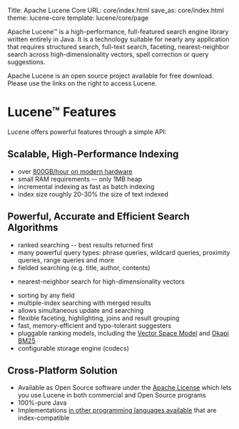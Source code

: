 Title: Apache Lucene Core
URL: core/index.html
save_as: core/index.html
theme: lucene-core
template: lucene/core/page

Apache Lucene™ is a
high-performance, full-featured search engine library written entirely in Java.
It is a technology suitable for nearly any application that requires structured
search, full-text search, faceting, nearest-neighbor search across
high-dimensionality vectors, spell correction or query suggestions.

Apache Lucene is an open source project available for free download. Please use the
links on the right to access Lucene.

# Lucene™ Features

Lucene offers powerful features through a simple API:

## Scalable, High-Performance Indexing

- over [800GB/hour on modern hardware][1]
- small RAM requirements -- only 1MB heap
- incremental indexing as fast as batch indexing
- index size roughly 20-30% the size of text indexed

## Powerful, Accurate and Efficient Search Algorithms

- ranked searching -- best results returned first
- many powerful query types: phrase queries, wildcard queries, proximity
  queries, range queries and more
- fielded searching (e.g. title, author, contents)
* nearest-neighbor search for high-dimensionality vectors
- sorting by any field
- multiple-index searching with merged results
- allows simultaneous update and searching
- flexible faceting, highlighting, joins and result grouping
- fast, memory-efficient and typo-tolerant suggesters
- pluggable ranking models, including the [Vector Space Model][2] and [Okapi BM25][3]
- configurable storage engine (codecs)


## Cross-Platform Solution

- Available as Open Source software under the [Apache License][4] which lets you use
  Lucene in both commercial and Open Source programs
- 100%-pure Java
- Implementations [in other programming languages available][5] that are index-compatible

[1]: http://home.apache.org/~mikemccand/lucenebench/indexing.html
[2]: http://en.wikipedia.org/wiki/Vector_Space_Model
[3]: http://en.wikipedia.org/wiki/Okapi_BM25
[4]: https://www.apache.org/licenses/LICENSE-2.0.html
[5]: https://cwiki.apache.org/confluence/display/lucene/LuceneImplementations
